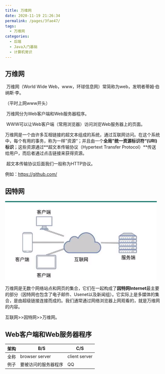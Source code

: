 ```yaml
---
title: 万维网
date: 2020-11-19 21:26:34
permalink: /pages/3fae47/
tags: 
  - 万维网
categories: 
  - 后端
  - Java入门基础
  - 计算机常识
---
```






## 万维网

​		万维网（World Wide Web，www，环球信息网）常简称为web，发明者蒂姆·伯纳斯·李。

（平时上网www开头）

​		万维网分为Web客户端和Web服务器程序。

​		WWW可以让Web客户端（常用浏览器）访问浏览Web服务器上的页面。

​		万维网是一个由许多互相链接的超文本组成的系统，通过互联网访问。在这个系统中，每个有用的事务，称为一样”资源“；并且由一个**全局”统一资源标识符“(URI)标识**；这些资源通过**超文本传输协议（Hypertext Transfer Protocol）**传送给用户，而后者通过点击链接来获得资源。

​		超文本传输协议后面我们一般称为HTTP协议。

例如：https://github.com/



## 因特网

![image-20201119213325799](https://raw.githubusercontent.com/SaulJWu/images/main/20201119213325.png)

​		万维网是无数个网络站点和网页的集合，它们在一起构成了**因特网Internet**最主要的部分（因特网也包含了电子邮件、Usenet以及新闻组）。它实际上是多媒体的集合，是由超级链接连接而成的。我们通常通过网络浏览器上网观看的，就是万维网的内容。

互联网>>因特网>>万维网。



## Web客户端和Web服务器程序

| 架构 | B/S                  | C/S           |
| ---- | -------------------- | ------------- |
| 全称 | browser server       | client server |
| 例子 | 要被访问的服务器程序 | QQ            |

